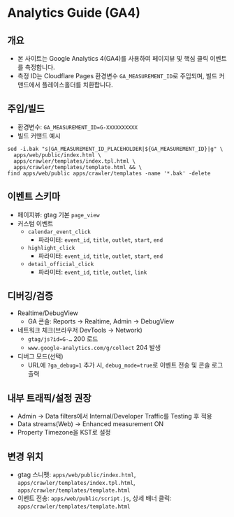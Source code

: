 # Analytics Guide (GA4)

## 개요
- 본 사이트는 Google Analytics 4(GA4)를 사용하여 페이지뷰 및 핵심 클릭 이벤트를 측정합니다.
- 측정 ID는 Cloudflare Pages 환경변수 `GA_MEASUREMENT_ID`로 주입되며, 빌드 커맨드에서 플레이스홀더를 치환합니다.

## 주입/빌드
- 환경변수: `GA_MEASUREMENT_ID=G-XXXXXXXXXX`
- 빌드 커맨드 예시
```
sed -i.bak "s|GA_MEASUREMENT_ID_PLACEHOLDER|${GA_MEASUREMENT_ID}|g" \
  apps/web/public/index.html \
  apps/crawler/templates/index.tpl.html \
  apps/crawler/templates/template.html && \
find apps/web/public apps/crawler/templates -name '*.bak' -delete
```

## 이벤트 스키마
- 페이지뷰: gtag 기본 `page_view`
- 커스텀 이벤트
  - `calendar_event_click`
    - 파라미터: `event_id`, `title`, `outlet`, `start`, `end`
  - `highlight_click`
    - 파라미터: `event_id`, `title`, `outlet`, `start`, `end`
  - `detail_official_click`
    - 파라미터: `event_id`, `title`, `outlet`, `link`

## 디버깅/검증
- Realtime/DebugView
  - GA 콘솔: Reports → Realtime, Admin → DebugView
- 네트워크 체크(브라우저 DevTools → Network)
  - `gtag/js?id=G-…` 200 로드
  - `www.google-analytics.com/g/collect` 204 발생
- 디버그 모드(선택)
  - URL에 `?ga_debug=1` 추가 시, `debug_mode=true`로 이벤트 전송 및 콘솔 로그 출력

## 내부 트래픽/설정 권장
- Admin → Data filters에서 Internal/Developer Traffic를 Testing 후 적용
- Data streams(Web) → Enhanced measurement ON
- Property Timezone을 KST로 설정

## 변경 위치
- gtag 스니펫: `apps/web/public/index.html`, `apps/crawler/templates/index.tpl.html`, `apps/crawler/templates/template.html`
- 이벤트 전송: `apps/web/public/script.js`, 상세 배너 클릭: `apps/crawler/templates/template.html`

